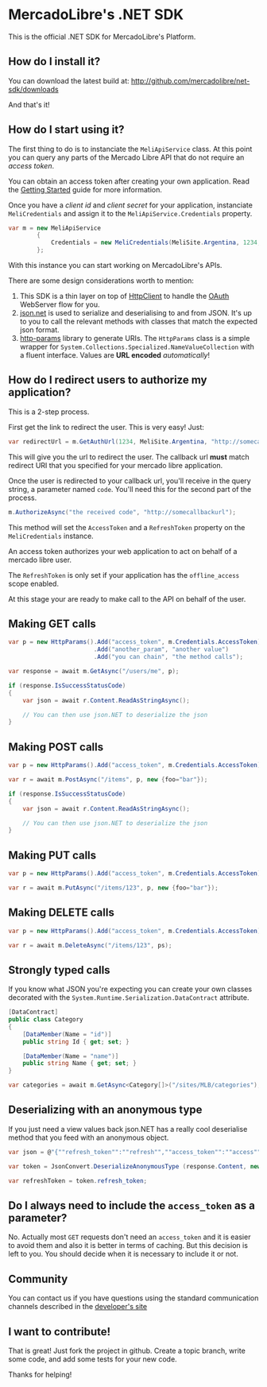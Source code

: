 # MercadoLibre's .NET SDK

This is the official .NET SDK for MercadoLibre's Platform.

## How do I install it?

You can download the latest build at: http://github.com/mercadolibre/net-sdk/downloads

And that's it!

## How do I start using it?

The first thing to do is to instanciate the `MeliApiService` class. At this point you can query any parts of the Mercado Libre API that do not require an _access token_.

You can obtain an access token after creating your own application. Read the [Getting Started](http://developers.mercadolibre.com/first-step/) guide for more information.

Once you have a _client id_ and _client secret_ for your application, instanciate `MeliCredentials` and assign it to the `MeliApiService.Credentials` property.


```csharp
var m = new MeliApiService 
        {
            Credentials = new MeliCredentials(MeliSite.Argentina, 1234, "a secret")
        };
```
With this instance you can start working on MercadoLibre's APIs.

There are some design considerations worth to mention:

1. This SDK is a thin layer on top of [HttpClient](https://msdn.microsoft.com/en-us/library/system.net.http.httpclient(v=vs.118).aspx) to handle the [OAuth](https://en.wikipedia.org/wiki/OAuth) WebServer flow for you.
2. [json.net](http://www.json.net/) is used to serialize and deserialising to and from JSON. It's up to you to call the relevant methods with classes that match the expected json format.
3. [http-params](https://github.com/bounav/http-params) library to generate URIs. The `HttpParams` class is a simple wrapper for `System.Collections.Specialized.NameValueCollection` with a fluent interface. Values are **URL encoded** _automatically_!

## How do I redirect users to authorize my application?

This is a 2-step process.

First get the link to redirect the user. This is very easy! Just:

```csharp
var redirectUrl = m.GetAuthUrl(1234, MeliSite.Argentina, "http://somecallbackurl");
```

This will give you the url to redirect the user. The callback url **must** match redirect URI that you specified for your mercado libre application.

Once the user is redirected to your callback url, you'll receive in the query string, a parameter named `code`. You'll need this for the second part of the process.

```csharp
m.AuthorizeAsync("the received code", "http://somecallbackurl");
```

This method will set the `AccessToken` and a `RefreshToken` property on the `MeliCredentials` instance. 

An access token authorizes your web application to act on behalf of a mercado libre user.

The `RefreshToken` is only set if your application has the `offline_access` scope enabled.

At this stage your are ready to make call to the API on behalf of the user.

## Making GET calls

```csharp
var p = new HttpParams().Add("access_token", m.Credentials.AccessToken)
                        .Add("another_param", "another value")
                        .Add("you can chain", "the method calls");

var response = await m.GetAsync("/users/me", p);

if (response.IsSuccessStatusCode)
{
    var json = await r.Content.ReadAsStringAsync();

    // You can then use json.NET to deserialize the json
}
```

## Making POST calls

```csharp
var p = new HttpParams().Add("access_token", m.Credentials.AccessToken);

var r = await m.PostAsync("/items", p, new {foo="bar"});

if (response.IsSuccessStatusCode)
{
    var json = await r.Content.ReadAsStringAsync();

    // You can then use json.NET to deserialize the json
}
```

## Making PUT calls

```csharp
var p = new HttpParams().Add("access_token", m.Credentials.AccessToken);

var r = await m.PutAsync("/items/123", p, new {foo="bar"});
```

## Making DELETE calls

```csharp
var p = new HttpParams().Add("access_token", m.Credentials.AccessToken);

var r = await m.DeleteAsync("/items/123", ps);
```

## Strongly typed calls

If you know what JSON you're expecting you can create your own classes decorated with the `System.Runtime.Serialization.DataContract` attribute.

```csharp
[DataContract]
public class Category
{
    [DataMember(Name = "id")]
    public string Id { get; set; }

    [DataMember(Name = "name")]
    public string Name { get; set; }
}

var categories = await m.GetAsync<Category[]>("/sites/MLB/categories");

```

## Deserializing with an anonymous type

If you just need a view values back json.NET has a really cool deserialise method that you feed with an anonymous object.

```csharp
var json = @"{""refresh_token"":""refresh"",""access_token"":""access"",""user_id"":123456789}";

var token = JsonConvert.DeserializeAnonymousType (response.Content, new {refresh_token="", access_token = ""});

var refreshToken = token.refresh_token;
```

## Do I always need to include the ```access_token``` as a parameter?

No. Actually most `GET` requests don't need an `access_token` and it is easier to avoid them and also it is better in terms of caching.
But this decision is left to you. You should decide when it is necessary to include it or not.

## Community

You can contact us if you have questions using the standard communication channels described in the [developer's site](http://developers.mercadolibre.com/discuss)

## I want to contribute!

That is great! Just fork the project in github. Create a topic branch, write some code, and add some tests for your new code.

Thanks for helping!
